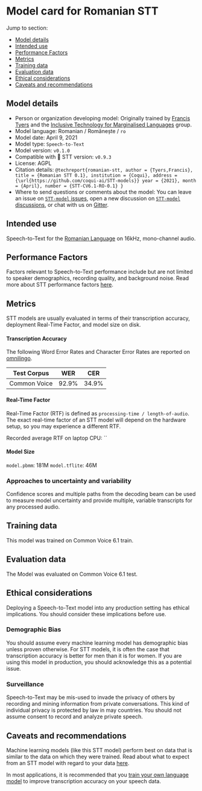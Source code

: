 # Model card for Romanian STT

Jump to section:

- [Model details](#model-details)
- [Intended use](#intended-use)
- [Performance Factors](#performance-factors)
- [Metrics](#metrics)
- [Training data](#training-data)
- [Evaluation data](#evaluation-data)
- [Ethical considerations](#ethical-considerations)
- [Caveats and recommendations](#caveats-and-recommendations)

## Model details

- Person or organization developing model: Originally trained by [Francis Tyers](https://scholar.google.fr/citations?user=o5HSM6cAAAAJ) and the [Inclusive Technology for Marginalised Languages](https://itml.cl.indiana.edu/) group.
- Model language: Romanian / Românește / `ro`
- Model date: April 9, 2021
- Model type: `Speech-to-Text`
- Model version: `v0.1.0`
- Compatible with 🐸 STT version: `v0.9.3`
- License: AGPL
- Citation details: `@techreport{romanian-stt, author = {Tyers,Francis}, title = {Romanian STT 0.1}, institution = {Coqui}, address = {\url{https://github.com/coqui-ai/STT-models}} year = {2021}, month = {April}, number = {STT-CV6.1-RO-0.1} }`
- Where to send questions or comments about the model: You can leave an issue on [`STT-model` issues](https://github.com/coqui-ai/STT-models/issues), open a new discussion on [`STT-model` discussions](https://github.com/coqui-ai/STT-models/discussions), or chat with us on [Gitter](https://gitter.im/coqui-ai/).

## Intended use

Speech-to-Text for the [Romanian Language](https://en.wikipedia.org/wiki/Romanian_language) on 16kHz, mono-channel audio.

## Performance Factors

Factors relevant to Speech-to-Text performance include but are not limited to speaker demographics, recording quality, and background noise. Read more about STT performance factors [here](https://stt.readthedocs.io/en/latest/DEPLOYMENT.html#how-will-a-model-perform-on-my-data).

## Metrics

STT models are usually evaluated in terms of their transcription accuracy, deployment Real-Time Factor, and model size on disk.

#### Transcription Accuracy

The following Word Error Rates and Character Error Rates are reported on [omnilingo](https://tepozcatl.omnilingo.cc/ro/).

|Test Corpus|WER|CER|
|-----------|---|---|
|Common Voice|92.9\%|34.9\%|

#### Real-Time Factor

Real-Time Factor (RTF) is defined as `processing-time / length-of-audio`. The exact real-time factor of an STT model will depend on the hardware setup, so you may experience a different RTF.

Recorded average RTF on laptop CPU: ``

#### Model Size

`model.pbmm`: 181M
`model.tflite`: 46M

### Approaches to uncertainty and variability

Confidence scores and multiple paths from the decoding beam can be used to measure model uncertainty and provide multiple, variable transcripts for any processed audio.

## Training data

This model was trained on Common Voice 6.1 train.

## Evaluation data

The Model was evaluated on Common Voice 6.1 test.

## Ethical considerations

Deploying a Speech-to-Text model into any production setting has ethical implications. You should consider these implications before use.

### Demographic Bias

You should assume every machine learning model has demographic bias unless proven otherwise. For STT models, it is often the case that transcription accuracy is better for men than it is for women. If you are using this model in production, you should acknowledge this as a potential issue.

### Surveillance

Speech-to-Text may be mis-used to invade the privacy of others by recording and mining information from private conversations. This kind of individual privacy is protected by law in may countries. You should not assume consent to record and analyze private speech.

## Caveats and recommendations

Machine learning models (like this STT model) perform best on data that is similar to the data on which they were trained. Read about what to expect from an STT model with regard to your data [here](https://stt.readthedocs.io/en/latest/DEPLOYMENT.html#how-will-a-model-perform-on-my-data). 

In most applications, it is recommended that you [train your own language model](https://stt.readthedocs.io/en/latest/LANGUAGE_MODEL.html) to improve transcription accuracy on your speech data.
